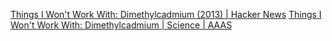 
[Things I Won't Work With: Dimethylcadmium (2013) | Hacker News](https://news.ycombinator.com/item?id=41211540)
[Things I Won't Work With: Dimethylcadmium | Science | AAAS](https://www.science.org/content/blog-post/things-i-won-t-work-dimethylcadmium)
